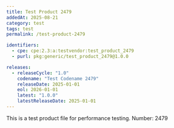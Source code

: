 ```yaml
---
title: Test Product 2479
addedAt: 2025-08-21
category: test
tags: test
permalink: /test-product-2479

identifiers:
  - cpe: cpe:2.3:a:testvendor:test_product_2479
  - purl: pkg:generic/test_product_2479@1.0.0

releases:
  - releaseCycle: "1.0"
    codename: "Test Codename 2479"
    releaseDate: 2025-01-01
    eol: 2026-01-01
    latest: "1.0.0"
    latestReleaseDate: 2025-01-01
---
```


This is a test product file for performance testing. Number: 2479
